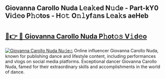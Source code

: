 ## Giovanna Carollo Nuda L𝚎a𝚔ed N𝚞𝚍e - Part-kY0 Vi𝚍𝚎o P𝚑𝚘tos - H𝚘𝚝 O𝚗𝚕yf𝚊ns L𝚎a𝚔s aeHeb

# <h2><a href="http://kf9fk9.oniu.top/?m=Giovanna+Carollo+Nuda">🔗👉 🔴 Giovanna Carollo Nuda P𝚑ot𝚘𝚜 V𝚒d𝚎o</a></h2>

[![Giovanna Carollo Nuda Nu𝚍e𝚜](https://i.imgur.com/0qMVB7G.gif)](http://kf9fk9.oniu.top/?m=Giovanna+Carollo+Nuda)
Online influencer Giovanna Carollo Nuda, known for publishing dance and lifestyle content, including performances and vlogs on social media platforms. Exceptional dancer Giovanna Carollo Nuda, famed for their extraordinary skills and accomplishments in the world of dance.  
